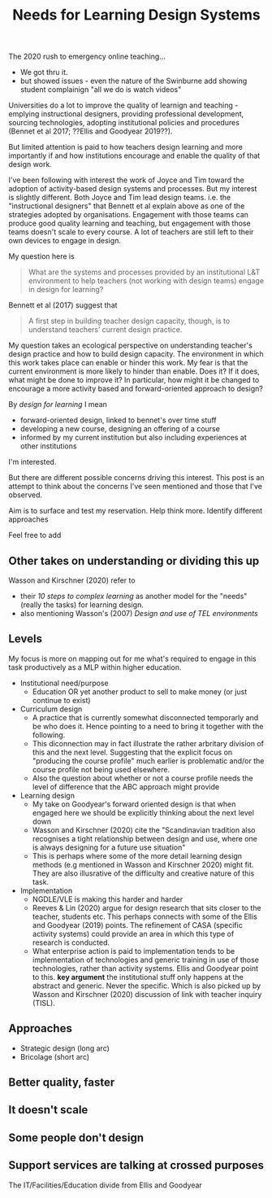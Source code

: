 ﻿---
backlinks:
- title: Blog posts
  url: /memex/share/blog/blog-posts.html
- title: My approach to teaching mathematics
  url: /memex/sense/Teaching/Mathematics/my-approach-to-teaching-mathematics.html
title: Needs for Learning Design Systems
---
The 2020 rush to emergency online teaching...
- We got thru it.
- but showed issues - even the nature of the Swinburne add showing student complainign "all we do is watch videos"

Universities do a lot to improve the quality of learnign and teaching - emplying instructional designers, providing professional development, sourcing technologies, adopting institutional policies and procedures (Bennet et al 2017; ??Ellis and Goodyear 2019??).   

But limited attention is paid to how teachers design learning and more importantly if and how institutions encourage and enable the quality of that design work.

I've been following with interest the work of Joyce and Tim toward the adoption of activity-based design systems and processes. But my interest is slightly different.  Both Joyce and Tim lead design teams. i.e. the "instructional designers" that Bennett et al explain above as one of the strategies adopted by organisations. Engagement with those teams can produce good quality learning and teaching, but engagement with those teams doesn't scale to every course. A lot of teachers are still left to their own devices to engage in design.

My question here is 
> What are the systems and processes provided by an institutional L&T environment to help teachers (not working with design teams) engage in design for learning?

Bennett et al (2017) suggest that 
> A first step in building teacher design capacity, though, is to understand teachers’ current design practice.

My question takes an ecological perspective on understanding teacher's design practice and how to build design capacity. The environment in which this work takes place can enable or hinder this work. My fear is that the current environment is more likely to hinder than enable. Does it? If it does, what might be done to improve it? In particular, how might it be changed to encourage a more activity based and forward-oriented approach to design?

By _design for learning_ I mean 

- forward-oriented design, linked to bennet's over time stuff
- developing a new course, designing an offering of a course
- informed by my current institution but also including experiences at other institutions

I'm interested.

But there are different possible concerns driving this interest. This post is an attempt to think about the concerns I've seen mentioned and those that I've observed.  

Aim is to surface and test my reservation. Help think more. Identify different approaches

Feel free to add

## Other takes on understanding or dividing this up

Wasson and Kirschner (2020) refer to 

- their *10 steps to complex learning* as another model for the "needs" (really the tasks) for learning design.
- also mentioning Wasson's (2007) *Design and use of TEL environments*

## Levels

My focus is more on mapping out for me what's required to engage in this task productively as a MLP within higher education.

- Institutional need/purpose
  - Education OR yet another product to sell to make money (or just continue to exist)
- Curriculum design
  - A practice that is currently somewhat disconnected temporarly and be who does it. Hence pointing to a need to bring it together with the following.
  - This diconnection may in fact illustrate the rather arbritary division of this and the next level. Suggesting that the explicit focus on "producing the course profile" much earlier is problematic and/or the course profile not being used elsewhere.
  - Also the question about whether or not a course profile needs the level of difference that the ABC approach might provide
- Learning design 
  - My take on Goodyear's forward oriented design is that when engaged here we should be explicitly thinking about the next level down
  - Wasson and Kirschner (2020) cite the "Scandinavian tradition also recognises a tight relationship between design and use, where one is always designing for a future use situation"
  - This is perhaps where some of the more detail learning design methods (e.g mentioned in Wasson and Kirschner 2020) might fit. They are also illusrative of the difficulty and creative nature of this task.
- Implementation
  - NGDLE/VLE is making this harder and harder
  - Reeves & Lin (2020) argue for design research that sits closer to the teacher, students etc.  This perhaps connects with some of the Ellis and Goodyear (2019) points. The refinement of CASA (specific activity systems) could provide an area in which this type of research is conducted.
  - What enterprise action is paid to implementation tends to be implementation of technologies and generic training in use of those technologies, rather than activity systems. Ellis and Goodyear point to this. **key argument** the institutional stuff only happens at the abstract and generic. Never the specific. Which is also picked up by Wasson and Kirschner (2020) discussion of link with teacher inquiry (TISL).

## Approaches

- Strategic design (long arc)
- Bricolage (short arc)


## Better quality, faster


## It doesn't scale 

## Some people don't design 


## Support services are talking at crossed purposes

The IT/Facilities/Education divide from Ellis and Goodyear